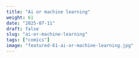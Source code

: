 ```yaml
---
title: "Ai or machine learning"
weight: 61
date: "2025-07-11"
draft: false
slug: "ai-or-machine-learning"
tags: ["comics"]
image: "featured-61-ai-or-machine-learning.jpg"
---
```

